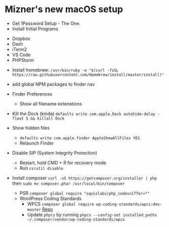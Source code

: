 # Mizner's new macOS setup

* Get 1Password Setup - The One.
* Install Initial Programs
 - Dropbox
 - Dash
 - iTerm2
 - VS Code
 - PHPStorm

* Install homebrew: `/usr/bin/ruby -e "$(curl -fsSL https://raw.githubusercontent.com/Homebrew/install/master/install)"`




* add global NPM packages to finder nav
* Finder Preferences
  - Show all filename extenstions
* Kill the Dock (kinda) `defaults write com.apple.Dock autohide-delay -float 5 && killall Dock`
* Show hidden files 
  - `defaults write com.apple.finder AppleShowAllFiles YES`
  - Relaunch Finder
* Disable SIP (System Integrity Protection)
  - Restart, hold CMD + R for recovery mode
  - Run `csrutil disable`


* Install composer `curl -sS https://getcomposer.org/installer | php` then `sudo mv composer.phar /usr/local/bin/composer`
     * PSR `composer global require "squizlabs/php_codesniffer=*"`
     * WordPress Coding Standards
          * WPCS `composer global require wp-coding-standards/wpcs:dev-master` [Repo](https://github.com/WordPress-Coding-Standards/WordPress-Coding-Standards/)
          * Update `phpcs` by running `phpcs --config-set installed_paths ~/.composer/vendor/wp-coding-standards/wpcs`
